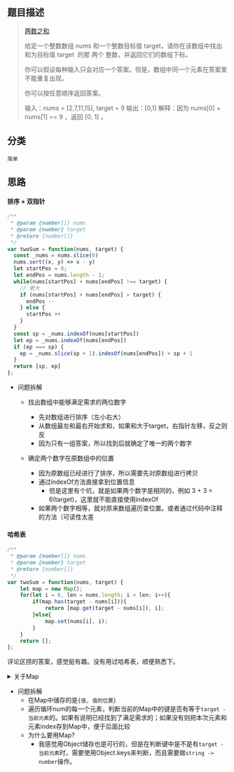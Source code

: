 ## 题目描述

> [两数之和](https://leetcode-cn.com/problems/two-sum/)
>
>给定一个整数数组 nums 和一个整数目标值 target，请你在该数组中找出 和为目标值 target  的那 两个 整数，并返回它们的数组下标。
>
> 你可以假设每种输入只会对应一个答案。但是，数组中同一个元素在答案里不能重复出现。
>
> 你可以按任意顺序返回答案。
>
> 输入：nums = [2,7,11,15], target = 9
输出：[0,1]
解释：因为 nums[0] + nums[1] == 9 ，返回 [0, 1] 。

## 分类
`简单` 

## 思路
#### 排序 + 双指针
```javascript
/**
 * @param {number[]} nums
 * @param {number} target
 * @return {number[]}
 */
var twoSum = function(nums, target) {
  const _nums = nums.slice(0)
  nums.sort((x, y) => x - y)
  let startPos = 0;
  let endPos = nums.length - 1;
  while(nums[startPos] + nums[endPos] !== target) {
    // 更大
    if (nums[startPos] + nums[endPos] > target) {
      endPos --
    } else {
      startPos ++
    }
  }
  const sp = _nums.indexOf(nums[startPos])
  let ep = _nums.indexOf(nums[endPos])
  if (ep === sp) {
    ep = _nums.slice(sp + 1).indexOf(nums[endPos]) + sp + 1
  }
  return [sp, ep]
};

```
- 问题拆解
  - 找出数组中能够满足需求的两位数字
    - 先对数组进行排序（左小右大）
    - 从数组最左和最右开始求和，如果和大于target，右指针左移，反之则反
    - 因为只有一组答案，所以找到后就确定了唯一的两个数字

  - 确定两个数字在原数组中的位置
    - 因为原数组已经进行了排序，所以需要先对原数组进行拷贝
    - 通过indexOf方法直接拿到位置信息
      - 但是这里有个坑，就是如果两个数字是相同的，例如 3 + 3 = 6(target)，这里就不能直接使用indexOf
    - 如果两个数字相等，就对原来数组遍历查位置。或者通过代码中注释的方法（可读性太差

#### 哈希表

```javascript
/**
 * @param {number[]} nums
 * @param {number} target
 * @return {number[]}
 */
var twoSum = function(nums, target) {
    let map = new Map();
    for(let i = 0, len = nums.length; i < len; i++){
        if(map.has(target - nums[i])){
            return [map.get(target - nums[i]), i];
        }else{
            map.set(nums[i], i);
        }
    }
    return [];
};

```
评论区捞的答案，感觉挺有趣。没有用过哈希表，顺便熟悉下。
<details><summary>关于Map</summary>

> javascript 中的 [Map](https://developer.mozilla.org/zh-CN/docs/Web/JavaScript/Reference/Global_Objects/Map)
> 
> Map 对象保存键值对,任何值(对象或者原始值) 都可以作为一个键或一个值。
> 
> ```javascript
> /**
>  * 是否存在指定元素的键值
>  * @params {*} key
>  * @return {Boolean}
>  **/
> Map.has(key)
> /**
>  * 为 Map 对象添加或更新一个指定了键（key）和值（value）的（新）键值对
>  * @params {*} key 键
>  * @params {*} val 值
>  * @return {Map} 返回Map对象本身，可以链式调用
>  **/
> Map.set(key, val)
> /**
>  * 返回某个 Map 对象中的一个指定元素。
>  * @params {*} key
>  * @return {*} val
>  **/
> Map.get(key)
> ```
</details>

- 问题拆解
  - 在Map中储存的是`{值, 值的位置}`
  - 遍历循环num的每一个元素，判断当前的Map中的键是否有等于`target - 当前元素`的。如果有说明已经找到了满足需求的；如果没有则把本次元素和元素index存到Map中，便于后面比较
  - 为什么要用Map?
    - 我感觉用Object储存也是可行的，但是在判断键中是不是有`target - 当前元素`时，需要使用Object.keys来判断，而且需要做`string -> number`操作。